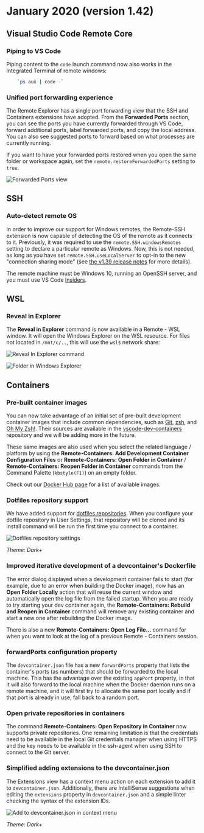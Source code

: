 # January 2020 (version 1.42)

## Visual Studio Code Remote Core

### Piping to VS Code

Piping content to the `code` launch command now also works in the Integrated Terminal of remote windows:

```bash
    `ps aux | code -`
```

### Unified port forwarding experience

The Remote Explorer has a single port forwarding view that the SSH and Containers extensions have adopted. From the **Forwarded Ports** section, you can see the ports you have currently forwarded through VS Code, forward additional ports, label forwarded ports, and copy the local address. You can also see suggested ports to forward based on what processes are currently running.

If you want to have your forwarded ports restored when you open the same folder or workspace again, set the `remote.restoreForwardedPorts` setting to `true`.

![Forwarded Ports view](images/1_42/forwarded-ports.png)

## SSH

### Auto-detect remote OS

In order to improve our support for Windows remotes, the Remote-SSH extension is now capable of detecting the OS of the remote as it connects to it. Previously, it was required to use the `remote.SSH.windowsRemotes` setting to declare a particular remote as Windows. Now, this is not needed, as long as you have set `remote.SSH.useLocalServer` to opt-in to the new "connection sharing mode" (see [the v1.39 release notes](https://github.com/microsoft/vscode-docs/blob/master/remote-release-notes/v1_39.md#ssh-connection-sharing) for more details).

The remote machine must be Windows 10, running an OpenSSH server, and you must use VS Code [Insiders](https://code.visualstudio.com/insiders/).

## WSL

### Reveal in Explorer

The **Reveal in Explorer** command is now available in a Remote - WSL window. It will open the Windows Explorer on the WSL resource. For files not located in `/mnt/c/..`, this will use the `wsl$` network share:

![Reveal In Explorer command](images/1_42/reveal-in-explorer.png)

![Folder in Windows Explorer](images/1_42/reveal-in-explorer-2.png)

## Containers

### Pre-built container images

You can now take advantage of an initial set of pre-built development container images that include common dependencies, such as [Git](https://git-scm.com/), [zsh](https://en.wikipedia.org/wiki/Z_shell), and [Oh My Zsh!](https://ohmyz.sh/). Their sources are available in the [vscode-dev-containers](https://github.com/microsoft/vscode-dev-containers) repository and we will be adding more in the future.

These same images are also used when you select the related language / platform by using the **Remote-Containers: Add Development Container Configuration Files** or **Remote-Containers: Open Folder in Container** / **Remote-Containers: Reopen Folder in Container** commands from the Command Palette (`kbstyle(F1)`) on an empty folder.

Check out our [Docker Hub page](https://hub.docker.com/_/microsoft-vscode-devcontainers) for a list of available images.

### Dotfiles repository support

We have added support for [dotfiles repositories](https://dotfiles.github.io/). When you configure your dotfile repository in User Settings, that repository will be cloned and its install command will be run the first time you connect to a container.

![Dotfiles repository settings](images/1_42/dotfiles.png)

*Theme: Dark+*

### Improved iterative development of a devcontainer's Dockerfile

The error dialog displayed when a development container fails to start (for example, due to an error when building the Docker image), now has an **Open Folder Locally** action that will reuse the current window and automatically open the log file from the failed startup. When you are ready to try starting your dev container again, the **Remote-Containers: Rebuild and Reopen in Container** command will remove any existing container and start a new one after rebuilding the Docker image.

There is also a new **Remote-Containers: Open Log File...** command for when you want to look at the log of a previous Remote - Containers session.

### forwardPorts configuration property

The `devcontainer.json` file has a new `forwardPorts` property that lists the container's ports (as numbers) that should be forwarded to the local machine. This has the advantage over the existing `appPort` property, in that it will also forward to the local machine when the Docker daemon runs on a remote machine, and it will first try to allocate the same port locally and if that port is already in use, fall back to a random port.

### Open private repositories in containers

The command **Remote-Containers: Open Repository in Container** now supports private repositories. One remaining limitation is that the credentials need to be available in the local Git credentials manager when using HTTPS and the key needs to be available in the ssh-agent when using SSH to connect to the Git server.

### Simplified adding extensions to the devcontainer.json

The Extensions view has a context menu action on each extension to add it to `devcontainer.json`. Additionally, there are IntelliSense suggestions when editing the `extensions` property in `devcontainer.json` and a simple linter checking the syntax of the extension IDs.

![Add to devcontainer.json in context menu](images/1_42/addtodevcontainerjson.png)

*Theme: Dark+*
